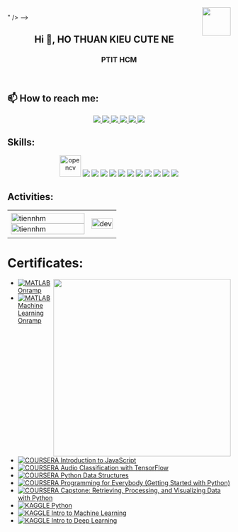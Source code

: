 <!-- <img align="left" width="400" src="https://github.githubassets.com/images/modules/profile/profile-first-repo.svg" /> -->
<img align="right" width="64" src="https://github.com/TienNHM.png" />

" /> -->

<h2 align="center">Hi 👋, HO THUAN KIEU CUTE NE</h2>
<p align="center">
  <h3 align="center">PTIT HCM </h3>
</p>

<br />


## 📫 How to reach me:

<p align="center">
  <a href="https://linkedin.com/in/tien-nhm" target="_blank">
    <img src="https://img.icons8.com/fluent/48/000000/linkedin.png"/>
  </a>
  <a href="https://www.facebook.com/01.tien" alt="Facebook">
    <img src="https://img.icons8.com/fluent/48/000000/facebook-new.png" target="_blank" />
  </a> 
  <a href="https://github.com/TienNHM" alt="Github">
    <img src="https://img.icons8.com/fluent/48/000000/github.png"/>
  </a> 
  <a href="https://www.youtube.com/channel/UCaRr1SjyHm61RrLY-DIBm1g" alt="Youtube channel" target="_blank" >
    <img src="https://img.icons8.com/fluent/48/000000/youtube-play.png"/>
  </a>
  <a href="https://www.kaggle.com/nguyenhuynhminhtien" alt="Kaggle" target="_blank" >
    <img src="https://img.icons8.com/windows/48/000000/kaggle.png"/>
  </a>
  <a href="mailto:tiennhm.it@gmail.com" alt="Email">
    <img src="https://img.icons8.com/fluent/48/000000/mailing.png"/>
  </a>
</p>

## Skills:
<p align="center">
  <img src="https://www.vectorlogo.zone/logos/opencv/opencv-icon.svg" alt="opencv" width="48" height="48"/> 
  <img src="https://img.icons8.com/color/48/000000/microsoft-sql-server.png"/>
  <img src="https://img.icons8.com/color/48/000000/mysql-logo.png"/>
  <img src="https://img.icons8.com/color/48/000000/mongodb.png"/>
  <img src="https://img.icons8.com/fluent/48/000000/matlab.png"/>
  <img src="https://img.icons8.com/color/48/000000/git.png"/>
  <img src="https://img.icons8.com/color/48/000000/github-2.png"/>
  <img src="https://img.icons8.com/color/48/000000/visual-studio-code-2019.png"/>
  <img src="https://img.icons8.com/color/48/null/visual-studio--v2.png"/>
  <img src="https://img.icons8.com/dusk/48/000000/anaconda.png"/>
  <img src="https://img.icons8.com/fluent/48/000000/spyder-ide.png"/>
  <img src="https://img.icons8.com/color/48/000000/trello.png"/>
</p>

## Activities:

<table style="width:100%;">
  <tr>
    <td>
      <img src="https://github-readme-stats.vercel.app/api/top-langs/?username=tiennhm&bg_color=FFFFFF00&text_color=179fa3&layout=compact&hide=CSS&langs_count=10&custom_title=Top%20ngôn%20ngữ%20được%20dùng" alt="tiennhm" width="100%"/>
      <img src="https://github-readme-stats.vercel.app/api?username=tiennhm&bg_color=FFFFFF00&text_color=179fa3&show_icons=true&count_private=true&include_all_commits=true&custom_title=Hoạt%20động%20trên%20Github" alt="tiennhm" width="100%"/>
    </td>
    <td>
      <p align="center"> 
        <img src="https://cdn.dribbble.com/users/1059583/screenshots/4171367/coding-freak.gif" alt="dev" width="100%"/>
      </p>
    </td>
  </tr>
</table>

# Certificates:

<img align="right" width="400" src="https://github.githubassets.com/images/modules/profile/profile-joined-github.svg">

- [![MATLAB](https://img.shields.io/badge/-MATLAB-orange) Onramp](https://matlabacademy.mathworks.com/progress/share/certificate.html?id=c2f444b8-d6ce-4eef-9934-48d7fa7da2d1)
- [![MATLAB](https://img.shields.io/badge/-MATLAB-orange) Machine Learning Onramp](https://matlabacademy.mathworks.com/progress/share/certificate.html?id=ad7fb8de-67d7-487f-95ee-f3871a61b1e1)
- [![COURSERA](https://img.shields.io/badge/-COURSERA-green) Introduction to JavaScript](https://www.coursera.org/account/accomplishments/certificate/XFNU3UXCK5DG)
- [![COURSERA](https://img.shields.io/badge/-COURSERA-green) Audio Classification with TensorFlow](https://www.coursera.org/account/accomplishments/certificate/MBSDFCKQ9X8E)
- [![COURSERA](https://img.shields.io/badge/-COURSERA-green) Python Data Structures](https://www.coursera.org/account/accomplishments/certificate/PQMJRCLM7BCQ)
- [![COURSERA](https://img.shields.io/badge/-COURSERA-green) Programming for Everybody (Getting Started with Python)](https://www.coursera.org/account/accomplishments/certificate/V7MK7JDL96DU)
- [![COURSERA](https://img.shields.io/badge/-COURSERA-green) Capstone: Retrieving, Processing, and Visualizing Data with Python](https://www.coursera.org/account/accomplishments/certificate/DVXXD98ESKLP)
- [![KAGGLE](https://img.shields.io/badge/-KAGGLE-blue) Python](https://www.kaggle.com/learn/certification/nguyenhuynhminhtien/python)
- [![KAGGLE](https://img.shields.io/badge/-KAGGLE-blue) Intro to Machine Learning](https://www.kaggle.com/learn/certification/nguyenhuynhminhtien/intro-to-machine-learning)
- [![KAGGLE](https://img.shields.io/badge/-KAGGLE-blue) Intro to Deep Learning](https://www.kaggle.com/learn/certification/nguyenhuynhminhtien/intro-to-deep-learning)
